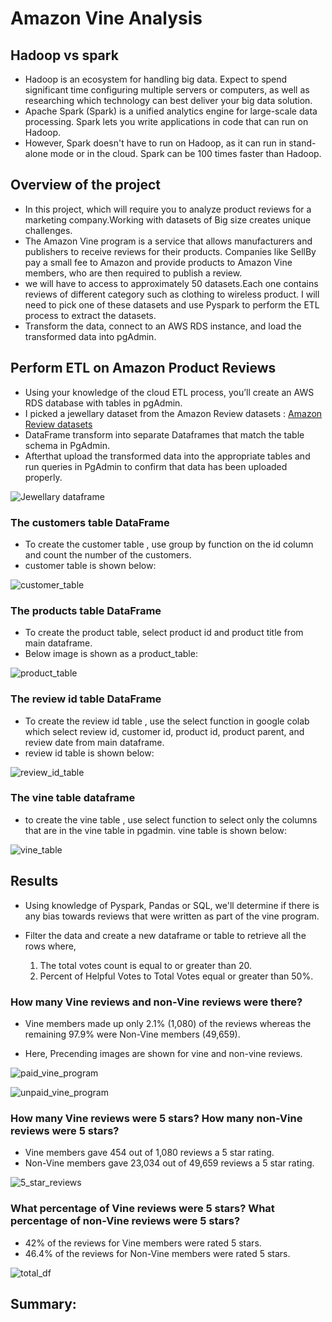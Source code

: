 # Amazon Vine Analysis

## Hadoop vs spark
- Hadoop is an ecosystem for handling big data. Expect to spend significant time configuring multiple servers or computers, as well as researching which technology can best deliver your big data solution.
- Apache Spark (Spark) is a unified analytics engine for large-scale data processing. Spark lets you write applications in code that can run on Hadoop. 
- However, Spark doesn't have to run on Hadoop, as it can run in stand-alone mode or in the cloud. Spark can be 100 times faster than Hadoop.

## Overview of the project

- In this project, which will require you to analyze product reviews for a marketing company.Working with datasets of Big size creates unique challenges.
- The Amazon Vine program is a service that allows manufacturers and publishers to receive reviews for their products. Companies like SellBy pay a small fee to Amazon and provide products to Amazon Vine members, who are then required to publish a review.
- we will have to access to approximately 50 datasets.Each one contains reviews of different category such as clothing to wireless product. I will need to pick one of these datasets and use Pyspark to perform the ETL process to extract the datasets.
- Transform the data, connect to an AWS RDS instance, and load the transformed data into pgAdmin.

## Perform ETL on Amazon Product Reviews

- Using your knowledge of the cloud ETL process, you’ll create an AWS RDS database with tables in pgAdmin.
- I picked a jewellary dataset from the Amazon Review datasets : [Amazon Review datasets](https://s3.amazonaws.com/amazon-reviews-pds/tsv/index.txt)
- DataFrame transform  into separate Dataframes that match the table schema in PgAdmin.
- Afterthat upload the transformed data into the appropriate tables and run queries in PgAdmin to confirm that data has been uploaded properly.

![Jewellary dataframe](https://github.com/miralchangela/Amazon_Vine_Analysis/blob/main/resources/images/maindataframe.png)

### The customers table DataFrame
- To create the customer table , use group by function on the id column and count the number of the customers.
- customer table is shown below:

![customer_table](https://github.com/miralchangela/Amazon_Vine_Analysis/blob/main/resources/images/customer%20table.png)

### The products table DataFrame
- To create the product table, select product id and product title from main dataframe.
-  Below image is shown as a product_table:

![product_table](https://github.com/miralchangela/Amazon_Vine_Analysis/blob/main/resources/images/product%20table.png)

### The review id table DataFrame
- To create the review id table , use the select function in google colab which select review id, customer id, product id, product parent, and review date from main dataframe.
- review id table is shown below:

![review_id_table](https://github.com/miralchangela/Amazon_Vine_Analysis/blob/main/resources/images/review_id_table.png)

### The vine table dataframe
- to create the vine table , use select function to select only the columns that are in the vine table in pgadmin.
vine table is shown below:

![vine_table](https://github.com/miralchangela/Amazon_Vine_Analysis/blob/main/resources/images/vine_df.png)

## Results
- Using knowledge of Pyspark, Pandas or SQL, we'll determine if there is any bias towards reviews that were written as part of the vine program.

- Filter the data and create a new dataframe or table to retrieve all the rows where,
    1) The total votes count is equal to or greater than 20.
    2) Percent of Helpful Votes to Total Votes equal or greater than 50%.

### How many Vine reviews and non-Vine reviews were there?
- Vine members made up only 2.1% (1,080) of the reviews whereas the remaining 97.9% were Non-Vine members (49,659).

- Here, Precending images are shown for vine and non-vine reviews.

![paid_vine_program](https://github.com/miralchangela/Amazon_Vine_Analysis/blob/main/resources/images/paid_vine_program.png)

![unpaid_vine_program](https://github.com/miralchangela/Amazon_Vine_Analysis/blob/main/resources/images/unpaid_vine_program.png)

### How many Vine reviews were 5 stars? How many non-Vine reviews were 5 stars?

* Vine members gave 454 out of 1,080 reviews a 5 star rating.
* Non-Vine members gave 23,034 out of 49,659 reviews a 5 star rating.

![5_star_reviews](https://github.com/miralchangela/Amazon_Vine_Analysis/blob/main/resources/images/helpful_votes.png)

### What percentage of Vine reviews were 5 stars? What percentage of non-Vine reviews were 5 stars?

* 42% of the reviews for Vine members were rated 5 stars.
* 46.4% of the reviews for Non-Vine members were rated 5 stars.

![total_df](https://github.com/miralchangela/Amazon_Vine_Analysis/blob/main/resources/images/rating_total_df.png)

## Summary:



